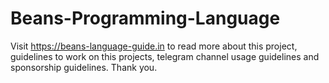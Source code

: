 # Beans-Programming-Language

Visit https://beans-language-guide.in to read more about this project, guidelines to work on this projects, telegram channel usage guidelines and sponsorship guidelines. Thank you.
